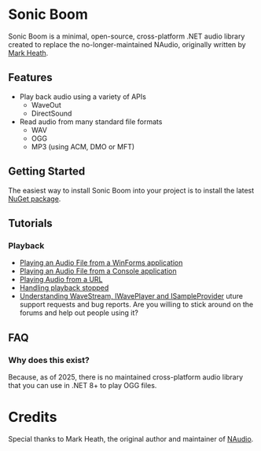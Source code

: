 # Sonic Boom

Sonic Boom is a minimal, open-source, cross-platform .NET audio library created to replace the no-longer-maintained NAudio, originally written by [Mark Heath](https://markheath.net).

## Features

* Play back audio using a variety of APIs
  * WaveOut
  * DirectSound
* Read audio from many standard file formats 
  * WAV
  * OGG
  * MP3 (using ACM, DMO or MFT)

## Getting Started

The easiest way to install Sonic Boom into your project is to install the latest [NuGet package](https://www.nuget.org/packages/SonicBoom/). 

## Tutorials

### Playback

* [Playing an Audio File from a WinForms application](Docs/PlayAudioFileWinForms.md)
* [Playing an Audio File from a Console application](Docs/PlayAudioFileConsoleApp.md)
* [Playing Audio from a URL](Docs/PlayAudioFromUrl.md)
* [Handling playback stopped](Docs/PlaybackStopped.md)
* [Understanding WaveStream, IWavePlayer and ISampleProvider](Docs/WaveProviders.md)
uture support requests and bug reports. Are you willing to stick around on the forums and help out people using it?

## FAQ

### Why does this exist?

Because, as of 2025, there is no maintained cross-platform audio library that you can use in .NET 8+ to play OGG files.

# Credits

Special thanks to Mark Heath, the original author and maintainer of [NAudio](https://github.com/nightblade9/SonicBoom/).
